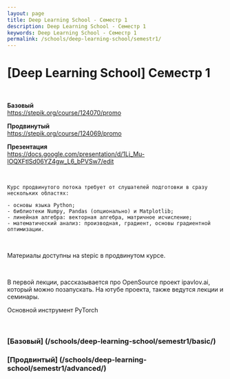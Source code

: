 ```yaml
---
layout: page
title: Deep Learning School - Семестр 1
description: Deep Learning School - Семестр 1
keywords: Deep Learning School - Семестр 1
permalink: /schools/deep-learning-school/semestr1/
---
```


# [Deep Learning School] Семестр 1

<br/>

**Базовый**  
https://stepik.org/course/124070/promo

**Продвинутый**  
https://stepik.org/course/124069/promo

**Презентация**  
https://docs.google.com/presentation/d/1Lj_Mu-lOQXFtlSd06YZ4gw_L6_bPVSw7/edit

<br/>

```
Курс продвинутого потока требует от слушателей подготовки в сразу нескольких областях:

- основы языка Python;
- библиотеки Numpy, Pandas (опционально) и Matplotlib;
- линейная алгебра: векторная алгебра, матричное исчисление;
- математический анализ: производная, градиент, основы градиентной оптимизации.
```

<br/>

Материалы доступны на stepic в продвинутом курсе.

<br/>

В первой лекции, рассказывается про OpenSource проект ipavlov.ai, который можно позапускать. На ютубе проекта, также ведутся лекции и семинары.

Основной инструмент PyTorch

<br/>

### [Базовый] (/schools/deep-learning-school/semestr1/basic/)

### [Продвинтый] (/schools/deep-learning-school/semestr1/advanced/)
